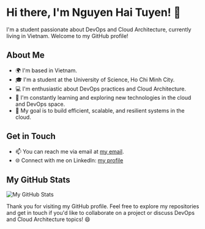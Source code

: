 # Hi there, I'm Nguyen Hai Tuyen! 👋

I'm a student passionate about DevOps and Cloud Architecture, currently living in Vietnam. Welcome to my GitHub profile!

## About Me

- 🌍 I'm based in Vietnam.
- 🎓 I'm a student at the University of Science, Ho Chi Minh City.
- 💻 I'm enthusiastic about DevOps practices and Cloud Architecture.
- 🌱 I'm constantly learning and exploring new technologies in the cloud and DevOps space.
- 🚀 My goal is to build efficient, scalable, and resilient systems in the cloud.

<!--
## Projects

Here are some of the projects I'm working on or have contributed to:

- [Project Name](Link to Project): Brief project description.
- [Another Project Name](Link to Project): Brief project description.

You can find more of my projects in the [Repositories tab](https://github.com/YourUsername?tab=repositories).
<!-->

## Get in Touch

- 📫 You can reach me via email at [my email](mailto:nguyenhaituyen.github@gmail.com).
- 🌐 Connect with me on LinkedIn: [my profile](https://www.linkedin.com/in/nguyenhaituyen/)


## My GitHub Stats

![My GitHub Stats](https://github-readme-stats.vercel.app/api?username=YourUsername&show_icons=true&theme=dark)

Thank you for visiting my GitHub profile. Feel free to explore my repositories and get in touch if you'd like to collaborate on a project or discuss DevOps and Cloud Architecture topics! 😄
